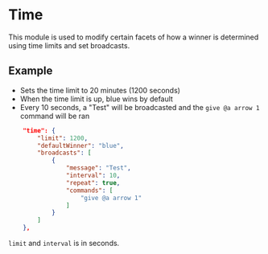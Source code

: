 # Time

This module is used to modify certain facets of how a winner is determined using time limits and set broadcasts.

## Example

- Sets the time limit to 20 minutes (1200 seconds)
- When the time limit is up, blue wins by default
- Every 10 seconds, a "Test" will be broadcasted and the `give @a arrow 1` command will be ran

```JSON
	"time": {
		"limit": 1200,
		"defaultWinner": "blue",
		"broadcasts": [
			{
				"message": "Test",
				"interval": 10,
				"repeat": true,
				"commands": [
					"give @a arrow 1"
				]
			}
		]
	},
```

`limit` and `interval` is in seconds.
